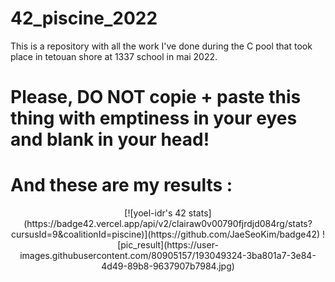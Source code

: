 # 42_piscine_2022
This is a repository with all the work I've done during the C pool that took place in tetouan shore at 1337 school in mai 2022.

# Please, DO NOT copie + paste this thing with emptiness in your eyes and blank in your head!

# And these are my results :
<div align="center" >
[![yoel-idr's 42 stats](https://badge42.vercel.app/api/v2/clairaw0v00790fjrdjd084rg/stats?cursusId=9&coalitionId=piscine)](https://github.com/JaeSeoKim/badge42)
![pic_result](https://user-images.githubusercontent.com/80905157/193049324-3ba801a7-3e84-4d49-89b8-9637907b7984.jpg)


